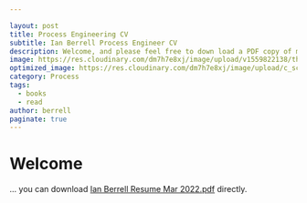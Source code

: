```yaml
---

layout: post
title: Process Engineering CV
subtitle: Ian Berrell Process Engineer CV
description: Welcome, and please feel free to down load a PDF copy of my current CV.
image: https://res.cloudinary.com/dm7h7e8xj/image/upload/v1559822138/theme9_v273a9.jpg
optimized_image: https://res.cloudinary.com/dm7h7e8xj/image/upload/c_scale,w_380/v1559822138/theme9_v273a9.jpg
category: Process
tags:
  - books
  - read
author: berrell
paginate: true
---
```


# Welcome

... you can download [Ian Berrell Resume Mar 2022.pdf](/assets/Ian%20Berrell%20Resume%20Mar%202022.pdf) directly.

